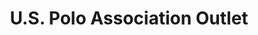 ---
title: "U.S. Polo Association Outlet"
url: /orlando/u-s-polo-association-outlet-international-drive/
shop: clothes
---